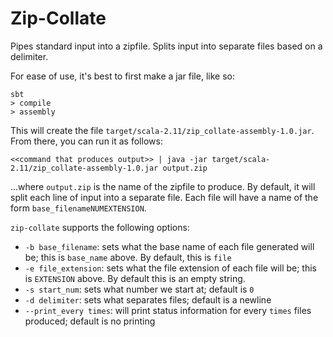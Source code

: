 # Zip-Collate #

Pipes standard input into a zipfile.
Splits input into separate files based on a delimiter.

For ease of use, it's best to first make a jar file, like so:

```console
sbt
> compile
> assembly
```

This will create the file `target/scala-2.11/zip_collate-assembly-1.0.jar`.
From there, you can run it as follows:

```console
<<command that produces output>> | java -jar target/scala-2.11/zip_collate-assembly-1.0.jar output.zip
```

...where `output.zip` is the name of the zipfile to produce.
By default, it will split each line of input into a separate file.
Each file will have a name of the form `base_filenameNUMEXTENSION`.

`zip-collate` supports the following options:

- `-b base_filename`: sets what the base name of each file generated will be; this is `base_name` above.  By default, this is `file`
- `-e file_extension`: sets what the file extension of each file will be; this is `EXTENSION` above.  By default this is an empty string.
- `-s start_num`: sets what number we start at; default is `0`
- `-d delimiter`: sets what separates files; default is a newline
- `--print_every times`: will print status information for every `times` files produced; default is no printing


